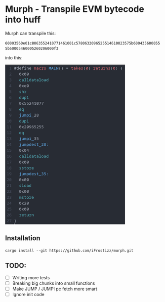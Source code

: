 # Murph - Transpile EVM bytecode into huff

Murph can transpile this:

`60003560e01c8063552410771461001c5780632096525514610023575b6004356000555b60005460005260206000f3`

into this:

![murph output](images/output.png)

## Installation

`cargo install --git https://github.com/iFrostizz/murph.git`

## TODO:

- [ ] Writing more tests
- [ ] Breaking big chunks into small functions
- [ ] Make JUMP / JUMPI pc fetch more smart
- [ ] Ignore init code
